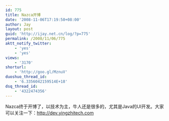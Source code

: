 ```yaml
---
id: 775
title: Nazca开博
date: '2008-11-06T17:19:50+08:00'
author: Jay
layout: post
guid: 'http://ijay.net.cn/log/?p=775'
permalink: /2008/11/06/775
aktt_notify_twitter:
    - 'yes'
    - 'yes'
views:
    - '3170'
shorturl:
    - 'http://goo.gl/MznuV'
duoshuo_thread_id:
    - '6.3356042159514E+18'
dsq_thread_id:
    - '4322474356'
---
```


Nazca终于开博了，以技术为主，牛人还是很多的，尤其是Java的UI开发。大家可以关注一下：<a href="http://dev.yingzhitech.com" target="blank">http://dev.yingzhitech.com</a>